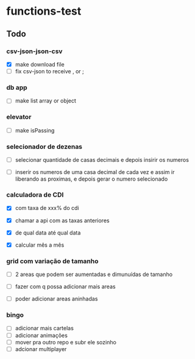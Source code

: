 # functions-test

## Todo

### csv-json-json-csv
- [x] make download file
- [ ] fix csv-json to receive , or ;

### db app
- [ ] make list array or object


### elevator
- [ ] make isPassing


### selecionador de dezenas
 - [ ] selecionar quantidade de casas decimais e depois insirir os numeros
 - [ ] inserir os numeros de uma casa decimal de cada vez e assim ir liberando as proximas, e depois gerar o numero selecionado


### calculadora de CDI
- [x] com taxa de xxx% do cdi
- [x] chamar a api com as taxas anteriores
- [x] de qual data até qual data
- [x] calcular mês a mês


### grid com variação de tamanho
- [ ] 2 areas que podem ser aumentadas e dimunuídas de tamanho
- [ ] fazer com q possa adicionar mais areas
- [ ] poder adicionar areas aninhadas


### bingo 
- [ ] adicionar mais cartelas
- [ ] adicionar animações
- [ ] mover pra outro repo e subr ele sozinho 
- [ ] adcionar multiplayer
